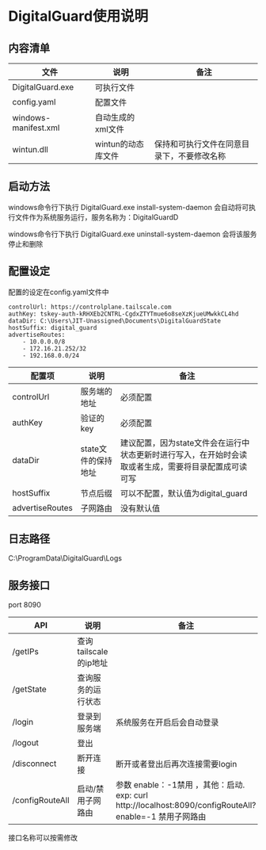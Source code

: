 # DigitalGuard使用说明

## 内容清单

| 文件                 | 说明               | 备注                                       |
| -------------------- | ------------------ | ------------------------------------------ |
| DigitalGuard.exe     | 可执行文件         |                                            |
| config.yaml          | 配置文件           |                                            |
| windows-manifest.xml | 自动生成的xml文件  |                                            |
| wintun.dll           | wintun的动态库文件 | 保持和可执行文件在同意目录下，不要修改名称 |

## 启动方法

windows命令行下执行 DigitalGuard.exe install-system-daemon 会自动将可执行文件作为系统服务运行，服务名称为：DigitalGuardD

windows命令行下执行 DigitalGuard.exe uninstall-system-daemon 会将该服务停止和删除

## 配置设定

配置的设定在config.yaml文件中

```
controlUrl: https://controlplane.tailscale.com
authKey: tskey-auth-kRHXEb2CNTRL-CgdxZTYTmue6o8seXzKjueUMwkkCL4hd
dataDir: C:\Users\JIT-Unassigned\Documents\DigitalGuardState
hostSuffix: digital_guard
advertiseRoutes:
    - 10.0.0.0/8
    - 172.16.21.252/32
    - 192.168.0.0/24
```

| 配置项          | 说明                | 备注                                                         |
| --------------- | ------------------- | ------------------------------------------------------------ |
| controlUrl      | 服务端的地址        | 必须配置                                                     |
| authKey         | 验证的key           | 必须配置                                                     |
| dataDir         | state文件的保持地址 | 建议配置，因为state文件会在运行中状态更新时进行写入，在开始时会读取或者生成，需要将目录配置成可读可写 |
| hostSuffix      | 节点后缀            | 可以不配置，默认值为digital_guard                            |
| advertiseRoutes | 子网路由            | 没有默认值                                                   |

## 日志路径

C:\ProgramData\DigitalGuard\Logs

## 服务接口

port 8090

| API             | 说明                  | 备注                                                         |
| --------------- | --------------------- | ------------------------------------------------------------ |
| /getIPs         | 查询tailscale的ip地址 |                                                              |
| /getState       | 查询服务的运行状态    |                                                              |
| /login          | 登录到服务端          | 系统服务在开启后会自动登录                                   |
| /logout         | 登出                  |                                                              |
| /disconnect     | 断开连接              | 断开或者登出后再次连接需要login                              |
| /configRouteAll | 启动/禁用子网路由     | 参数 enable：-1禁用 ，其他：启动. exp: curl http://localhost:8090/configRouteAll?enable=-1 禁用子网路由 |

接口名称可以按需修改